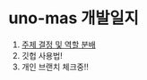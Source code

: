 # uno-mas 개발일지
1. [주제 결정 및 역할 분배](DevLog/2022-04-14-uno-mas-dev-log-01.md)<br>
2. 깃헙 사용법!
3. 개인 브랜치 체크중!!
